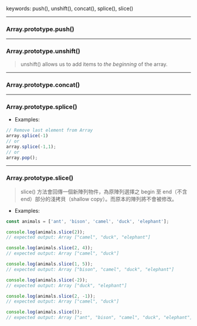 keywords: push(), unshift(), concat(), splice(), slice()


---
### Array.prototype.push()

---
### Array.prototype.unshift()
>  unshift() allows us to add items to *the beginning* of the array.
---
### Array.prototype.concat()

---
### Array.prototype.splice()

* Examples:
```js
// Remove last element from Array
array.splice(-1)
// or
array.splice(-1,1);
// or
array.pop();
```

---
### Array.prototype.slice()
> slice() 方法會回傳一個新陣列物件，為原陣列選擇之 begin 至 end（不含 end）部分的淺拷貝（shallow copy）。而原本的陣列將不會被修改。


* Examples:
```js
const animals = ['ant', 'bison', 'camel', 'duck', 'elephant'];

console.log(animals.slice(2));
// expected output: Array ["camel", "duck", "elephant"]

console.log(animals.slice(2, 4));
// expected output: Array ["camel", "duck"]

console.log(animals.slice(1, 5));
// expected output: Array ["bison", "camel", "duck", "elephant"]

console.log(animals.slice(-2));
// expected output: Array ["duck", "elephant"]

console.log(animals.slice(2, -1));
// expected output: Array ["camel", "duck"]

console.log(animals.slice());
// expected output: Array ["ant", "bison", "camel", "duck", "elephant"]
```